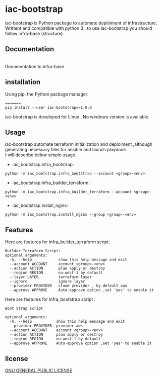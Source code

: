 # iac-bootstrap

iac-bootstrap is Python package to automate deploiment of infrastructure. Writtent and compatible with python 3 .
to use iac-bootstrap you should follow infra-base (structure).

## Documentation

<br>
 Documentation to infra-base
<https://iac-bootstrap.readthedocs.io/en/latest/>
</br>

## installation

Using pip, the Python package manager:

```
=======
pip install --user iac-bootstrap==1.0.0

```

iac-bootstrap is developed for Linux , No windows version is available.

## Usage

iac-bootstrap automate terraform initialization and deploiment ,although generating necessary files for ansible and launch playbook.<br>
I will describe below simple usage.

- iac_bootstrap.infra_bootstrap:

```
python -m iac_bootstrap.infra_bootstrap --account <group>-<env>
```

- iac_bootstrap.infra_builder_terraform:

```
python -m iac_bootstrap.infra_builder_terraform --account <group>-<env>
```

- iac_bootstrap.install_nginx:

```
python -m iac_bootstrap.install_nginx --group <group>-<env>
```

## Features

Here are features for infra_builder_terraform script:

```
Builder Terraform Script:
optional arguments:
  -h, --help            show this help message and exit
  --account ACCOUNT     account <group>-<env>
  --action ACTION       plan apply or destroy
  --region REGION       eu-west-1 by default
  --layer LAYER         terraform layer
  --ignore              ignore layer
  --provider PROVIDER   cloud provider , by default aws
  --approve APPROVE     Auto-approve option ,set 'yes' to enable it
```

Here are features for infra_bootstrap script :

```
Boot Strap script

optional arguments:
  -h, --help           show this help message and exit
  --provider PROVIDER  provider aws
  --account ACCOUNT    account <group>-<env>
  --action ACTION      plan apply or destroy
  --region REGION      eu-west-1 by default
  --approve APPROVE    Auto-approve option ,set 'yes' to enable it
```

## license

[GNU GENERAL PUBLIC LICENSE](https://github.com/WeScale/iac-bootstrap/blob/master/LICENSE)
